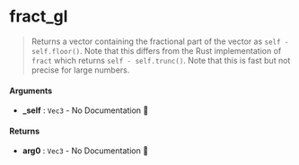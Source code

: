 # fract\_gl

>  Returns a vector containing the fractional part of the vector as `self - self.floor()`.
>  Note that this differs from the Rust implementation of `fract` which returns
>  `self - self.trunc()`.
>  Note that this is fast but not precise for large numbers.

#### Arguments

- **\_self** : `Vec3` \- No Documentation 🚧

#### Returns

- **arg0** : `Vec3` \- No Documentation 🚧